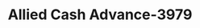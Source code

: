 ---
f_zip-code: 98597
f_state-code: WA
title: Allied Cash Advance-3979
f_phone: 360-400-2322
f_city-only: Yelm
f_address: 1202 E Yelm Ave Yelm
f_location-unique-id: '3979'
slug: allied-cash-advance-3979
updated-on: '2024-05-30T13:46:58.046Z'
created-on: '2024-05-30T13:36:59.803Z'
published-on: '2024-05-30T13:54:32.469Z'
f_city-state: cms/city/yelm-wa.md
f_company: cms/company/allied-cash-advance.md
f_state: cms/state/washington.md
layout: '[payday-loan].html'
tags: payday-loan
---